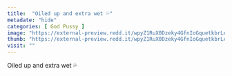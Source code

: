 ```yaml
---
title:  "Oiled up and extra wet 💦"
metadate: "hide"
categories: [ God Pussy ]
image: "https://external-preview.redd.it/wpyZ1RuX0Dzeky4GfnIoGquetkbrLezCm2rdCxvFUfE.jpg?auto=webp&s=afc60c385e5a516172645bfb6fb444bc6d1cbe2e"
thumb: "https://external-preview.redd.it/wpyZ1RuX0Dzeky4GfnIoGquetkbrLezCm2rdCxvFUfE.jpg?width=1080&crop=smart&auto=webp&s=291509567b89b692014e13f17246b80b91e72768"
visit: ""
---
```

Oiled up and extra wet 💦
